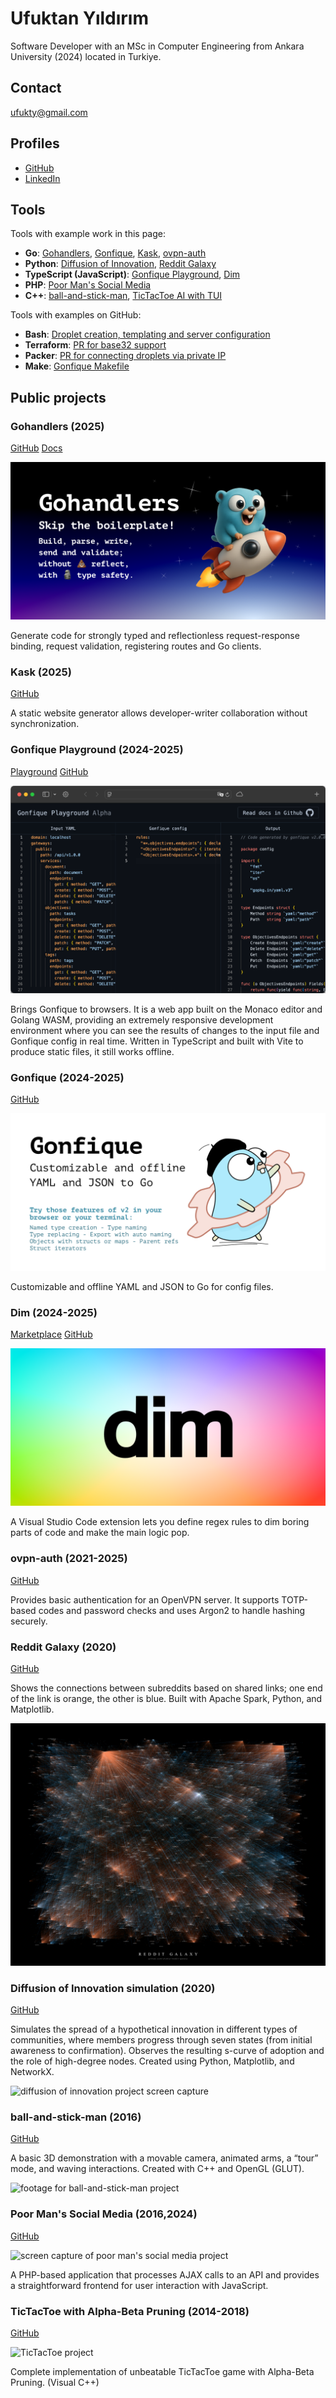 # Ufuktan Yıldırım

Software Developer with an MSc in Computer Engineering from Ankara University (2024) located in Turkiye.

## Contact

<a href="mailto:ufukty@gmail.com">ufukty@gmail.com</a>

## Profiles

-   [GitHub](https://github.com/ufukty)
-   [LinkedIn](https://linkedin.com/in/ufukty)

## Tools

Tools with example work in this page:

-   **Go**: [Gohandlers](#gohandlers-2025), [Gonfique](#gonfique-2024-2025), [Kask](#kask-2025), [ovpn-auth](#ovpn-auth-2021-2025)
-   **Python**: [Diffusion of Innovation](#diffusion-of-innovation-simulation-2020), [Reddit Galaxy](#reddit-galaxy-2020)
-   **TypeScript (JavaScript)**: [Gonfique Playground](#gonfique-playground-2024-2025), [Dim](#dim-2024-2025)
-   **PHP**: [Poor Man's Social Media](#poor-man-s-social-media-2016-2024)
-   **C++**: [ball-and-stick-man](#ball-and-stick-man-2016), [TicTacToe AI with TUI](#tictactoe-with-alpha-beta-pruning-2014-2018)

Tools with examples on GitHub:

-   **Bash**: [Droplet creation, templating and server configuration](https://github.com/ufukty/logbook/blob/d1e9bd9df6997e0ddc24b49f2e4d0c12e0fb95aa/platform/stage/deploy/vpn/local.sh)
-   **Terraform**: [PR for base32 support](https://github.com/hashicorp/terraform/pull/29127)
-   **Packer**: [PR for connecting droplets via private IP](https://github.com/hashicorp/packer/pull/10093)
-   **Make**: [Gonfique Makefile](https://github.com/ufukty/gonfique/blob/76ba1921e817d31a474a9d7362344087b7b34c66/Makefile)

## Public projects

### Gohandlers (2025)

<a class="project-link" href="https://github.com/ufukty/gohandlers" target="_blank">GitHub</a>
<a class="project-link" href="https://gohandlers.pages.dev/" target="_blank">Docs</a>

<img class="project-promo-image" alt="Social media cart for Gohandlers" src=".assets/gohandlers.png">

Generate code for strongly typed and reflectionless request-response binding, request validation, registering routes and Go clients.

### Kask (2025)

<a class="project-link" href="https://github.com/ufukty/kask" target="_blank">GitHub</a>

A static website generator allows developer-writer collaboration without synchronization.

### Gonfique Playground (2024-2025)

<a class="project-link" href="https://gonfique.pages.dev" target="_blank">Playground</a>
<a class="project-link" href="https://github.com/ufukty/gonfique-playground" target="_blank">GitHub</a>

<img class="project-promo-image" alt="Screenshot of Gonfique Playground" src=".assets/gp.png">

Brings Gonfique to browsers. It is a web app built on the Monaco editor and Golang WASM, providing an extremely responsive development environment where you can see the results of changes to the input file and Gonfique config in real time. Written in TypeScript and built with Vite to produce static files, it still works offline.

### Gonfique (2024-2025)

<a class="project-link" href="https://github.com/ufukty/gonfique" target="_blank">GitHub</a>

<img class="project-promo-image" alt="Gonfique logo" src=".assets/gonfique.png">

Customizable and offline YAML and JSON to Go for config files.

### Dim (2024-2025)

<a class="project-link" href="https://marketplace.visualstudio.com/items?itemName=ufukty.dim" target="_blank">Marketplace</a>
<a class="project-link" href="https://github.com/ufukty/dim" target="_blank">GitHub</a>

<img class="project-promo-image" alt="Dim logo" src=".assets/dim.png">

A Visual Studio Code extension lets you define regex rules to dim boring parts of code and make the main logic pop.

### ovpn-auth (2021-2025)

<a class="project-link" href="https://github.com/ufukty/ovpn-auth" target="_blank">GitHub</a>

Provides basic authentication for an OpenVPN server. It supports TOTP-based codes and password checks and uses Argon2 to handle hashing securely.

### Reddit Galaxy (2020)

<a class="project-link" href="https://github.com/ufukty/reddit-galaxy" target="_blank">GitHub</a>

Shows the connections between subreddits based on shared links; one end of the link is orange, the other is blue. Built with Apache Spark, Python, and Matplotlib.

<img class="project-promo-image" alt="reddit galaxy" src=".assets/reddit-galaxy.jpg">

### Diffusion of Innovation simulation (2020)

<a class="project-link" href="https://github.com/ufukty/diffusion-of-innovation" target="_blank">GitHub</a>

Simulates the spread of a hypothetical innovation in different types of communities, where members progress through seven states (from initial awareness to confirmation). Observes the resulting s-curve of adoption and the role of high-degree nodes. Created using Python, Matplotlib, and NetworkX.

<img class="project-promo-image" alt="diffusion of innovation project screen capture" src=".assets/doi.gif">

### ball-and-stick-man (2016)

<a class="project-link" href="https://github.com/ufukty/ball-and-stick-man" target="_blank">GitHub</a>

A basic 3D demonstration with a movable camera, animated arms, a “tour” mode, and waving interactions. Created with C++ and OpenGL (GLUT).

<img class="project-promo-image" alt="footage for ball-and-stick-man project" src=".assets/ball-and-stick.gif">

### Poor Man's Social Media (2016,2024)

<a class="project-link" href="https://github.com/ufukty/poor-man-s-social-media" target="_blank">GitHub</a>

<img class="project-promo-image" alt="screen capture of poor man's social media project" src=".assets/social.gif">

A PHP-based application that processes AJAX calls to an API and provides a straightforward frontend for user interaction with JavaScript.

### TicTacToe with Alpha-Beta Pruning (2014-2018)

<a class="project-link" href="https://github.com/ufukty/TicTacToe-AI" target="_blank">GitHub</a>

<img class="project-promo-image" alt="TicTacToe project" src=".assets/ttt.gif">

Complete implementation of unbeatable TicTacToe game with Alpha-Beta Pruning. (Visual C++)

